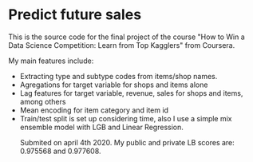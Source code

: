 <h1>Predict future sales</h1>
<p>This is the source code for the final project of the course "How to Win a Data Science Competition: Learn from Top Kagglers" from Coursera.</p>
<p>My main features include:</p>
<ul>
<li>Extracting type and subtype codes from items/shop names.</li>
<li>Agregations for target variable for shops and items alone</li>
<li>Lag features for target variable, revenue, sales for shops and items, among others</li>
<li>Mean encoding for item category and item id</li>
<li>Train/test split is set up considering time, also I use a simple mix ensemble model with LGB and Linear Regression.</li>

<p>Submited on april 4th 2020. My public and private LB scores are: 0.975568 and 0.977608.</p>
